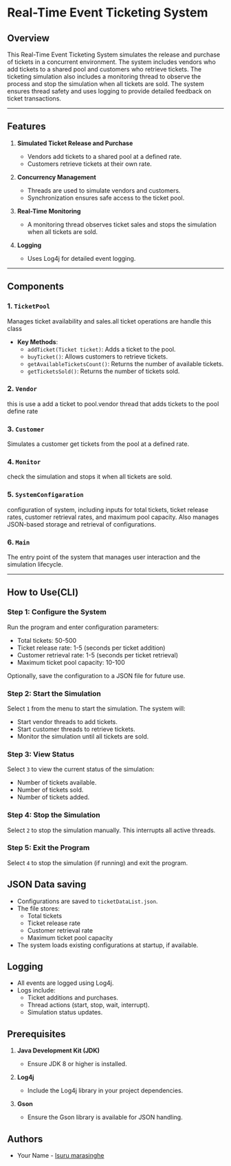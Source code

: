# Real-Time Event Ticketing System

## Overview

This Real-Time Event Ticketing System simulates the release and purchase of tickets in a concurrent environment. 
The system includes vendors who add tickets to a shared pool and customers who retrieve tickets. 
The ticketing simulation also includes a monitoring thread to observe the process and stop the simulation when all tickets are sold.
The system ensures thread safety and uses logging to provide detailed feedback on ticket transactions.

---

## Features

1. **Simulated Ticket Release and Purchase**

   - Vendors add tickets to a shared pool at a defined rate.
   - Customers retrieve tickets at their own rate.

2. **Concurrency Management**

   - Threads are used to simulate vendors and customers.
   - Synchronization ensures safe access to the ticket pool.

3. **Real-Time Monitoring**

   - A monitoring thread observes ticket sales and stops the simulation when all tickets are sold.

4. **Logging**

   - Uses Log4j for detailed event logging.

---

## Components

### 1. `TicketPool`

Manages ticket availability and sales.all ticket operations are handle this class

- **Key Methods**:
  - `addTicket(Ticket ticket)`: Adds a ticket to the pool.
  - `buyTicket()`: Allows customers to retrieve tickets.
  - `getAvailableTicketsCount()`: Returns the number of available tickets.
  - `getTicketsSold()`: Returns the number of tickets sold.

### 2. `Vendor`
this is use a add a ticket to pool.vendor thread that adds tickets to the pool define rate

### 3. `Customer`

Simulates a customer get tickets from the pool at a defined rate.

### 4. `Monitor`

check the simulation and stops it when all tickets are sold.

### 5. `SystemConfigaration`

 configuration of system, including inputs for total tickets, ticket release rates, customer retrieval rates,
  and maximum pool capacity. Also manages JSON-based storage and retrieval of configurations.

### 6. `Main`

The entry point of the system that manages user interaction and the simulation lifecycle.

---

## How to Use(CLI)

### Step 1: Configure the System

Run the program and enter configuration parameters:

- Total tickets: 50-500
- Ticket release rate: 1-5 (seconds per ticket addition)
- Customer retrieval rate: 1-5 (seconds per ticket retrieval)
- Maximum ticket pool capacity: 10-100

Optionally, save the configuration to a JSON file for future use.

### Step 2: Start the Simulation

Select `1` from the menu to start the simulation. The system will:

- Start vendor threads to add tickets.
- Start customer threads to retrieve tickets.
- Monitor the simulation until all tickets are sold.

### Step 3: View Status

Select `3` to view the current status of the simulation:

- Number of tickets available.
- Number of tickets sold.
- Number of tickets added.

### Step 4: Stop the Simulation

Select `2` to stop the simulation manually. This interrupts all active threads.

### Step 5: Exit the Program

Select `4` to stop the simulation (if running) and exit the program.


## JSON Data saving 

- Configurations are saved to `ticketDataList.json`.
- The file stores:
  - Total tickets
  - Ticket release rate
  - Customer retrieval rate
  - Maximum ticket pool capacity
- The system loads existing configurations at startup, if available.


## Logging

- All events are logged using Log4j.
- Logs include:
  - Ticket additions and purchases.
  - Thread actions (start, stop, wait, interrupt).
  - Simulation status updates.


## Prerequisites

1. **Java Development Kit (JDK)**

   - Ensure JDK 8 or higher is installed.

2. **Log4j**

   - Include the Log4j library in your project dependencies.

3. **Gson**

   - Ensure the Gson library is available for JSON handling.

## Authors

- Your Name - [Isuru marasinghe](https://github.com/isuru781)
